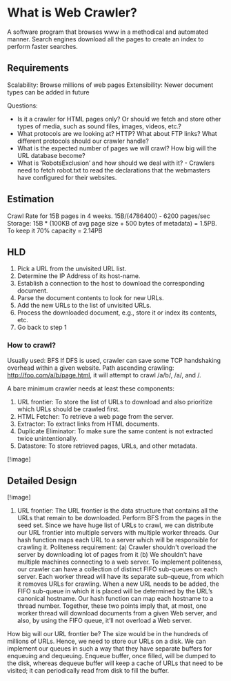 # What is Web Crawler?
A software program that browses www in a methodical and automated manner.
Search engines download all the pages to create an index to perform faster searches.

## Requirements
Scalability: Browse millions of web pages
Extensibility: Newer document types can be added in future

Questions:
* Is it a crawler for HTML pages only? Or should we fetch and store other types of media, such as sound files, images, videos, etc.?
* What protocols are we looking at? HTTP? What about FTP links? What different protocols should our crawler handle?
* What is the expected number of pages we will crawl? How big will the URL database become?
* What is ‘RobotsExclusion’ and how should we deal with it? - Crawlers need to fetch robot.txt to read the declarations that the webmasters have configured for their websites.

## Estimation
Crawl Rate for 15B pages in 4 weeks. 15B/(4*7*86400) - 6200 pages/sec
Storage: 15B * (100KB of avg page size + 500 bytes of metadata) = 1.5PB. To keep it 70% capacity = 2.14PB

## HLD
1. Pick a URL from the unvisited URL list.
2. Determine the IP Address of its host-name.
3. Establish a connection to the host to download the corresponding document.
4. Parse the document contents to look for new URLs.
5. Add the new URLs to the list of unvisited URLs.
6. Process the downloaded document, e.g., store it or index its contents, etc.
7. Go back to step 1

### How to crawl?
Usually used: BFS
If DFS is used, crawler can save some TCP handshaking overhead within a given website.
Path ascending crawling: http://foo.com/a/b/page.html, it will attempt to crawl /a/b/, /a/, and /.

A bare minimum crawler needs at least these components:
1. URL frontier: To store the list of URLs to download and also prioritize which URLs should be crawled first.
2. HTML Fetcher: To retrieve a web page from the server.
3. Extractor: To extract links from HTML documents.
4. Duplicate Eliminator: To make sure the same content is not extracted twice unintentionally.
5. Datastore: To store retrieved pages, URLs, and other metadata.

[!image]

## Detailed Design

[!image]

1. URL frontier: The URL frontier is the data structure that contains all the URLs that remain to be downloaded. Perform BFS from the pages in the seed set.
Since we have huge list of URLs to crawl, we can distribute our URL frontier into multiple servers with multiple worker threads. 
Our hash function maps each URL to a server which will be responsible for crawling it.
Politeness requirement:
   (a) Crawler shouldn't overload the server by downloading lot of pages from it
   (b) We shouldn't have multiple machines connecting to a web server.
To implement politeness, our crawler can have a collection of distinct FIFO sub-queues on each server.
Each worker thread will have its separate sub-queue, from which it removes URLs for crawling. 
When a new URL needs to be added, the FIFO sub-queue in which it is placed will be determined by the URL’s canonical hostname. 
Our hash function can map each hostname to a thread number. 
Together, these two points imply that, at most, one worker thread will download documents from a given Web server, 
and also, by using the FIFO queue, it’ll not overload a Web server.

How big will our URL frontier be? The size would be in the hundreds of millions of URLs. 
Hence, we need to store our URLs on a disk. We can implement our queues in such a way that they have separate buffers for enqueuing and dequeuing. 
Enqueue buffer, once filled, will be dumped to the disk, 
whereas dequeue buffer will keep a cache of URLs that need to be visited; it can periodically read from disk to fill the buffer.
